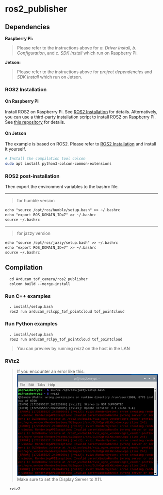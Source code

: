 # ros2_publisher

## Dependencies

**Raspberry Pi:**  

> Please refer to the instructions above for _*a. Driver Install*_, _*b. Configuration*_, and _*c. SDK Install*_ which run on Raspberry Pi.  

**Jetson:**  

> Please refer to the instructions above for _*project dependencies*_ and _*SDK Install*_ which run on Jetson.

### ROS2 Installation

#### On Raspberry Pi

Install ROS2 on Raspberry Pi. See [ROS2 Installation](https://docs.ros.org/en/jazzy/Installation/Ubuntu-Install-Debs.html) for details.
Alternatively, you can use a third-party installation script to install ROS2 on Raspberry Pi. See [this repository](https://github.com/Ar-Ray-code/rpi-bullseye-ros2) for details.

#### On Jetson

The example is based on ROS2. Please refer to [ROS2 Installation](https://docs.ros.org/en/jazzy/Installation/Ubuntu-Install-Debs.html) and install it yourself.

```bash
# Install the compilation tool colcon
sudo apt install python3-colcon-common-extensions
```

### ROS2 post-installation

Then export the environment variables to the bashrc file.

-----
> for humble version

```Shell
echo "source /opt/ros/humble/setup.bash" >> ~/.bashrc 
echo "export ROS_DOMAIN_ID=7" >> ~/.bashrc 
source ~/.bashrc 
```

-----
> for jazzy version

```Shell
echo "source /opt/ros/jazzy/setup.bash" >> ~/.bashrc
echo "export ROS_DOMAIN_ID=7" >> ~/.bashrc
source ~/.bashrc
```

## Compilation

```Shell
  cd Arducam_tof_camera/ros2_publisher
  colcon build --merge-install 
```

### Run C++ examples

```Shell
  . install/setup.bash 
  ros2 run arducam_rclcpp_tof_pointcloud tof_pointcloud
```

### Run Python examples

```shell
  . install/setup.bash 
  ros2 run arducam_rclpy_tof_pointcloud tof_pointcloud
```

>You can preview by running rviz2 on the host in the LAN

### RViz2

> If you encounter an error like this:
> ![rviz::RenderSystem: error](../img/rviz_error.png)
> Make sure to set the Display Server to X11.

```Shell
  rviz2
```
